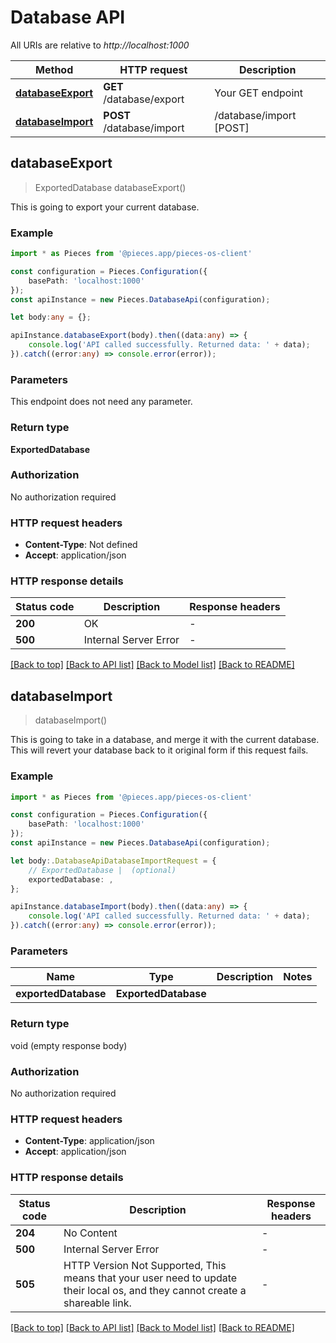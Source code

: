 # Database API

All URIs are relative to *http://localhost:1000*

Method | HTTP request | Description
------------- | ------------- | -------------
[**databaseExport**](DatabaseApi#databaseexport) | **GET** /database/export | Your GET endpoint
[**databaseImport**](DatabaseApi#databaseimport) | **POST** /database/import | /database/import [POST]


## **databaseExport**
> ExportedDatabase databaseExport()

This is going to export your current database.

### Example

```typescript
import * as Pieces from '@pieces.app/pieces-os-client'

const configuration = Pieces.Configuration({
    basePath: 'localhost:1000'
});
const apiInstance = new Pieces.DatabaseApi(configuration);

let body:any = {};

apiInstance.databaseExport(body).then((data:any) => {
    console.log('API called successfully. Returned data: ' + data);
}).catch((error:any) => console.error(error));
```


### Parameters
This endpoint does not need any parameter.


### Return type

**ExportedDatabase**

### Authorization

No authorization required

### HTTP request headers

- **Content-Type**: Not defined
- **Accept**: application/json


### HTTP response details
| Status code | Description | Response headers |
|-------------|-------------|------------------|
**200** | OK |  -  |
**500** | Internal Server Error |  -  |

[[Back to top]](#) [[Back to API list]](README#documentation-for-api-endpoints) [[Back to Model list]](README#documentation-for-models) [[Back to README]](README)

## **databaseImport**
> databaseImport()

This is going to take in a database, and merge it with the current database. This will revert your database back to it original form if this request fails.

### Example

```typescript
import * as Pieces from '@pieces.app/pieces-os-client'

const configuration = Pieces.Configuration({
    basePath: 'localhost:1000'
});
const apiInstance = new Pieces.DatabaseApi(configuration);

let body:.DatabaseApiDatabaseImportRequest = {
    // ExportedDatabase |  (optional)
    exportedDatabase: ,
};

apiInstance.databaseImport(body).then((data:any) => {
    console.log('API called successfully. Returned data: ' + data);
}).catch((error:any) => console.error(error));
```


### Parameters

Name | Type | Description  | Notes
------------- | ------------- | ------------- | -------------
 **exportedDatabase** | **ExportedDatabase**|  |


### Return type

void (empty response body)

### Authorization

No authorization required

### HTTP request headers

- **Content-Type**: application/json
- **Accept**: application/json


### HTTP response details
| Status code | Description | Response headers |
|-------------|-------------|------------------|
**204** | No Content |  -  |
**500** | Internal Server Error |  -  |
**505** | HTTP Version Not Supported, This means that your user need to update their local os, and they cannot create a shareable link. |  -  |

[[Back to top]](#) [[Back to API list]](README#documentation-for-api-endpoints) [[Back to Model list]](README#documentation-for-models) [[Back to README]](README)


